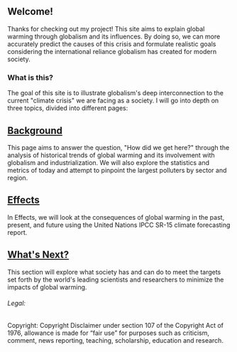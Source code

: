 ## Welcome!

Thanks for checking out my project! This site aims to explain global warming through globalism and its influences. By doing so, we can more accurately predict the causes of this crisis and formulate realistic goals considering the international reliance globalism has created for modern society.


### What is this?
The goal of this site is to illustrate globalism's deep interconnection to the current "climate crisis" we are facing as a society. I will go into depth on three topics, divided into different pages:

## [Background](https://ccamaisa.github.io/312H-globalwarmingproj/background)
This page aims to answer the question, "How did we get here?" through the analysis of historical trends of global warming and its involvement with globalism and industrialization. We will also explore the statistics and metrics of today and attempt to pinpoint the largest polluters by sector and region.

## [Effects](https://ccamaisa.github.io/312H-globalwarmingproj/effects)
In Effects, we will look at the consequences of global warming in the past, present, and future using the United Nations IPCC SR-15 climate forecasting report.

## [What's Next?](https://ccamaisa.github.io/312H-globalwarmingproj/whatsnext)
This section will explore what society has and can do to meet the targets set forth by the world's leading scientists and researchers to minimize the impacts of global warming.



###### Legal:
Copyright: Copyright Disclaimer under section 107 of the Copyright Act of 1976, allowance is made for “fair use” for purposes such as criticism, comment, news reporting, teaching, scholarship, education and research.
